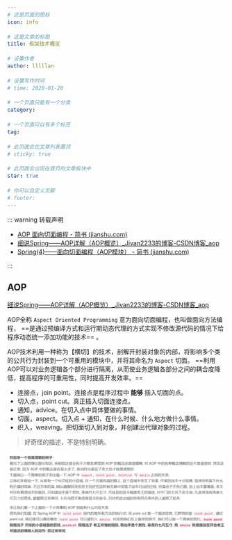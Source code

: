 ```yaml
---
# 这是页面的图标
icon: info

# 这是文章的标题
title: 框架技术概览

# 设置作者
author: lllllan

# 设置写作时间
# time: 2020-01-20

# 一个页面只能有一个分类
category: 

# 一个页面可以有多个标签
tag:

# 此页面会在文章列表置顶
# sticky: true

# 此页面会出现在首页的文章板块中
star: true

# 你可以自定义页脚
# footer: 
---
```




::: warning 转载声明

- [AOP 面向切面编程 - 简书 (jianshu.com)](https://www.jianshu.com/p/f1770b9dce27)
- [细说Spring——AOP详解（AOP概览）_Jivan2233的博客-CSDN博客_aop](https://blog.csdn.net/q982151756/article/details/80513340)
- [Spring(4)——面向切面编程（AOP模块） - 简书 (jianshu.com)](https://www.jianshu.com/p/994027425b44)

:::



## AOP

[细说Spring——AOP详解（AOP概览）_Jivan2233的博客-CSDN博客_aop](https://blog.csdn.net/q982151756/article/details/80513340)



AOP全称 `Aspect Oriented Programming` 意为面向切面编程，也叫做面向方法编程， ==是通过预编译方式和运行期动态代理的方式实现不修改源代码的情况下给程序动态统一添加功能的技术== 。

AOP技术利用一种称为【横切】的技术，剖解开封装对象的内部，将影响多个类的公共行为封装到一个可重用的模块中，并将其命名为 `Aspect` 切面。 ==利用AOP可以对业务逻辑各个部分进行隔离，从而使业务逻辑各部分之间的耦合度降低，提高程序的可重用性，同时提高开发效率。==



- 连接点，join point。连接点是程序过程中 **能够** 插入切面的点。
- 切入点，point cut。真正插入切面连接点。
- 通知，advice。在切入点中具体要做的事情。
- 切面，aspect。切入点 + 通知，在什么时候、什么地方做什么事情。
- 织入，weaving。把切面切入到对象，并创建出代理对象的过程。

> 好奇怪的描述，不是特别明确。

![image-20220417145300699](README.assets/image-20220417145300699.png)

